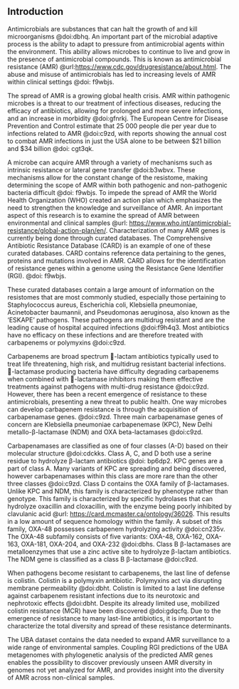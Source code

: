 ## Introduction
Antimicrobials are substances that can halt the growth of and kill microorganisms @doi:dbhq. An important part of the microbial adaptive process is the ability to adapt to pressure from antimicrobial agents within the environment. This ability allows microbes to continue to live and grow in the presence of antimicrobial compounds. This is known as antimicrobial resistance (AMR) @url:https://www.cdc.gov/drugresistance/about.html. The abuse and misuse of antimicrobials has led to increasing levels of AMR within clinical settings @doi: f9wbjs. 

The spread of AMR is a growing global health crisis. AMR within pathogenic microbes is a threat to our treatment of infectious diseases, reducing the efficacy of antibiotics, allowing for prolonged and more severe infections, and an increase in morbidity @doi:gfnrkj. The European Centre for Disease Prevention and Control estimate that 25 000 people die per year due to infections related to AMR @doi:c9zd, with reports showing the annual cost to combat AMR infections in just the USA alone to be between $21 billion and $34 billion @doi: cgt3qk. 

A microbe can acquire AMR through a variety of mechanisms such as intrinsic resistance or lateral gene transfer @doi:b3wbvx. These mechanisms allow for the constant change of the resistome, making determining the scope of AMR within both pathogenic and non-pathogenic bacteria difficult @doi: f9wbjs. To impede the spread of AMR the World Health Organization (WHO) created an action plan which emphasizes the need to strengthen the knowledge and surveillance of AMR. An important aspect of this research is to examine the spread of AMR between environmental and clinical samples @url: https://www.who.int/antimicrobial-resistance/global-action-plan/en/. Characterization of many AMR genes is currently being done through curated databases. The Comprehensive Antibiotic Resistance Database (CARD) is an example of one of these curated databases. CARD contains reference data pertaining to the genes, proteins and mutations involved in AMR. CARD allows for the identification of resistance genes within a genome using the Resistance Gene Identifier (RGI). @doi: f9wbjs. 

These curated databases contain a large amount of information on the resistomes that are most commonly studied, especially those pertaining to Staphylococcus aureus, Escherichia coli, Klebsiella pneumoniae, Acinetobacter baumannii, and Pseudomonas aeruginosa, also known as the ‘ESKAPE’ pathogens. These pathogens are multidrug resistant and are the leading cause of hospital acquired infections @doi:f9h4q3. Most antibiotics have no efficacy on these infections and are therefore treated with carbapenems or polymyxins @doi:c9zd. 

Carbapenems are broad spectrum -lactam antibiotics typically used to treat life threatening, high risk, and multidrug resistant bacterial infections. -lactamase producing bacteria have difficulty degrading carbapenems when combined with -lactamase inhibitors making them effective treatments against pathogens with multi-drug resistance @doi:c9zd. However, there has been a recent emergence of resistance to these antimicrobials, presenting a new threat to public health. One way microbes can develop carbapenem resistance is through the acquisition of carbapenamase genes. @doi:c9zd. Three main carbapenamase genes of concern are Klebsiella pneumoniae carbapenemase (KPC), New Delhi metallo-β-lactamase (NDM) and OXA beta-lactamases @doi:c9zd. 

Carbapenamases are classified as one of four classes (A-D) based on their molecular structure @doi:cdckks. Class A, C, and D both use a serine residue to hydrolyze β-lactam antibiotics @doi: bp6dp2. KPC genes are a part of class A. Many variants of KPC are spreading and being discovered, however carbapenamases within this class are more rare than the other three classes @doi:c9zd. Class D contains the OXA family of β-lactamases. Unlike KPC and NDM, this family is characterized by phenotype rather than genotype. This family is characterized by specific hydrolases that can hydrolyze oxacillin and cloxacillin, with the enzyme being poorly inhibited by clavulanic acid @url: https://card.mcmaster.ca/ontology/36026. This results in a low amount of sequence homology within the family. A subset of this family, OXA-48 possesses carbapenem hydrolyzing activity @doi:cn235v. The OXA-48 subfamily consists of five variants: OXA-48, OXA-162, OXA-163, OXA-181, OXA-204, and OXA-232 @doi:dbhs. Class B β-lactamases are metalloenzymes that use a zinc active site to hydrolyze β-lactam antibiotics. The NDM gene is classified as a class B β-lactamase @doi:c9zd.

When pathogens become resistant to carbapenems, the last line of defense is colistin. Colistin is a polymyxin antibiotic. Polymyxins act via disrupting membrane permeability @doi:dbht. Colistin is limited to a last line defense against carbapenem resistant infections due to its neurotoxic and nephrotoxic effects @doi:dbht. Despite its already limited use, mobilized colistin resistance (MCR) have been discovered @doi:gdqcfq. Due to the emergence of resistance to many last-line antibiotics, it is important to characterize the total diversity and spread of these resistance determinants. 

The UBA dataset contains the data needed to expand AMR surveillance to a wide range of environmental samples. Coupling RGI predictions of the UBA metagenomes with phylogenetic analysis of the predicted AMR genes enables the possibility to discover previously unseen AMR diversity in genomes not yet analyzed for AMR, and provides insight into the diversity of AMR across non-clinical samples. 
